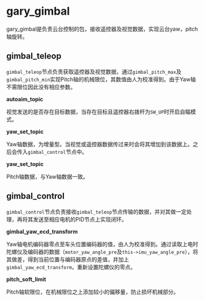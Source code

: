# gary_gimbal
gary_gimbal是负责云台控制的包，接收遥控器及视觉数据，实现云台yaw，pitch轴旋转。
## gimbal_teleop
`gimbal_teleop`节点负责获取遥控器及视觉数据，通过`gimbal_pitch_max`及`gimbal_pitch_min`实现Pitch轴的机械限位，其数值由人为校准得到。由于Yaw轴不需限位因此没有相应参数。

**autoaim_topic**

视觉发送的是否存在目标数据，当存在目标且遥控器右拨杆为`SW_UP`时开启自瞄模式。

**yaw_set_topic**

Yaw轴数据，为增量型。当视觉或遥控器数据传过来时会将其增加到该数据上。之后会传入`gimbal_control`节点中。

**yaw_set_topic**

Pitch轴数据，与Yaw轴数据一致。
## gimbal_control
`gimbal_control`节点负责接收`gimbal_teleop`节点传输的数据，并对其做一定处理，再将其发送至相应电机的PID节点上实现闭环。

**gimbal_yaw_ecd_transform**

Yaw轴电机编码器零点至车头位置编码器的值，由人为校准得到。通过读取上电时陀螺仪及编码器的数据（`motor_yaw_angle_pre`及`this->imu_yaw_angle_pre`），将其做差，得到当前位置与编码器原点的差值，并加上`gimbal_yaw_ecd_transform`，重新设置陀螺仪的零点。

**pitch_soft_limit**

Pitch轴软限位，在机械限位之上添加较小的偏移量，防止损坏机械部分。
